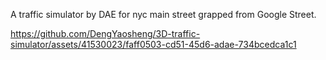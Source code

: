 A traffic simulator by DAE for nyc main street grapped from Google Street.





https://github.com/DengYaosheng/3D-traffic-simulator/assets/41530023/faff0503-cd51-45d6-adae-734bcedca1c1

